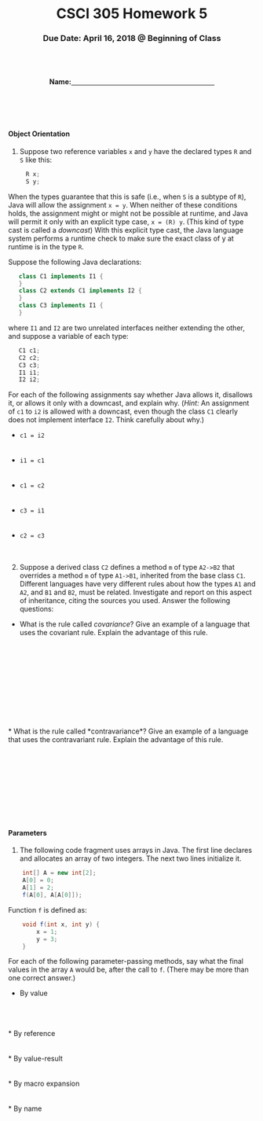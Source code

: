<center>

<h1>CSCI 305 Homework 5</h1>

<h3>Due Date: April 16, 2018 @ Beginning of Class</h3>
<br />
<br />

<h4>Name:<u>&nbsp;&nbsp;&nbsp;&nbsp;&nbsp;&nbsp;&nbsp;&nbsp;&nbsp;&nbsp;
&nbsp;&nbsp;&nbsp;&nbsp;&nbsp;&nbsp;&nbsp;&nbsp;&nbsp;&nbsp;&nbsp;&nbsp;
&nbsp;&nbsp;&nbsp;&nbsp;&nbsp;&nbsp;&nbsp;&nbsp;&nbsp;&nbsp;&nbsp;&nbsp;
&nbsp;&nbsp;&nbsp;&nbsp;&nbsp;&nbsp;&nbsp;&nbsp;&nbsp;&nbsp;&nbsp;&nbsp;
&nbsp;&nbsp;&nbsp;&nbsp;&nbsp;&nbsp;&nbsp;&nbsp;&nbsp;&nbsp;&nbsp;&nbsp;
&nbsp;&nbsp;&nbsp;&nbsp;&nbsp;&nbsp;&nbsp;&nbsp;&nbsp;&nbsp;&nbsp;&nbsp;
&nbsp;&nbsp;&nbsp;&nbsp;&nbsp;&nbsp;&nbsp;&nbsp;&nbsp;&nbsp;&nbsp;&nbsp;</u></h4>

</center>
<br />
<br />
<br />

#### Object Orientation
1. Suppose two reference variables `x` and `y` have the declared types `R` and `S` like this:

```java
     R x;
     S y;
```

When the types guarantee that this is safe (i.e., when `S` is a subtype of `R`), Java will allow the assignment `x = y`. When neither of these conditions holds, the assignment might or might not be possible at runtime, and Java will permit it only with an explicit type case, `x = (R) y`. (This kind of type cast is called a *downcast*) With this explicit type cast, the Java language system performs a runtime check to make sure the exact class of y at runtime is in the type `R`.

Suppose the following Java declarations:

```java
   class C1 implements I1 {
   }
   class C2 extends C1 implements I2 {
   }
   class C3 implements I1 {
   }
```

where `I1` and `I2` are two unrelated interfaces neither extending the other, and suppose a variable of each type:

```java
   C1 c1;
   C2 c2;
   C3 c3;
   I1 i1;
   I2 i2;
```

For each of the following assignments say whether Java allows it, disallows it, or allows it only with a downcast, and explain why. (*Hint:* An assignment of `c1` to `i2` is allowed with a downcast, even though the class `C1` clearly does not implement interface `I2`. Think carefully about why.)

  * `c1 = i2`
<br/><br/><br/>
  * `i1 = c1`
<br/><br/><br/>
  * `c1 = c2`
<br/><br/><br/>
  * `c3 = i1`
<br/><br/><br/>
  * `c2 = c3`
<br/><br/><br/>

2. Suppose a derived class `C2` defines a method `m` of type `A2->B2` that overrides a method `m` of type `A1->B1`, inherited from the base class `C1`. Different languages have very different rules about how the types `A1` and `A2`, and `B1` and `B2`, must be related. Investigate and report on this aspect of inheritance, citing the sources you used. Answer the following questions:

 * What is the rule called *covariance*? Give an example of a language that uses the covariant rule. Explain the advantage of this rule.
 <br/>
 <br/>
 <br/>
 <br/>
 <br/>
 <br/>
 <br/>
 <br/>
 <br/>
 <br/>
 * What is the rule called *contravariance*? Give an example of a language that uses the contravariant rule. Explain the advantage of this rule.
 <br/>
 <br/>
 <br/>
 <br/>
 <br/>
 <br/>
 <br/>
 <br/>
 <br/>
 <br/>

#### Parameters
1. The following code fragment uses arrays in Java. The first line declares and allocates an array of two integers. The next two lines initialize it.

```java
    int[] A = new int[2];
    A[0] = 0;
    A[1] = 2;
    f(A[0], A[A[0]]);
```

Function `f` is defined as:

```java
    void f(int x, int y) {
        x = 1;
        y = 3;
    }
```

For each of the following parameter-passing methods, say what the final values in the array `A` would be, after the call to `f`. (There may be more than one correct answer.)

  * By value
  <br/>
  <br/>
  <br/>
  * By reference
  <br/>
  <br/>
  <br/>
  * By value-result
  <br/>
  <br/>
  <br/>
  * By macro expansion
  <br/>
  <br/>
  <br/>
  * By name
  <br/>
  <br/>
  <br/>

